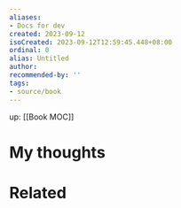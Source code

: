 ```yaml
---
aliases: 
- Docs for dev
created: 2023-09-12
isoCreated: 2023-09-12T12:59:45.448+08:00
ordinal: 0
alias: Untitled
author: 
recommended-by: ''
tags:
- source/book 
---
```

up: [[Book MOC]]

# My thoughts


# Related 



